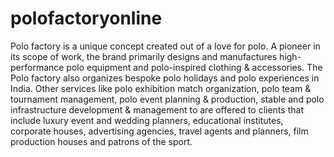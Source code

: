 # polofactoryonline
Polo factory is a unique concept created out of a love for polo. A pioneer in its scope of work, the brand primarily designs and manufactures high-performance polo equipment and polo-inspired clothing &amp; accessories. The Polo factory also organizes bespoke polo holidays and polo experiences in India. Other services like polo exhibition match organization, polo team &amp; tournament management, polo event planning &amp; production, stable and polo infrastructure development &amp; management to are offered to clients that include luxury event and wedding planners, educational institutes, corporate houses, advertising agencies, travel agents and planners, film production houses and patrons of the sport.
